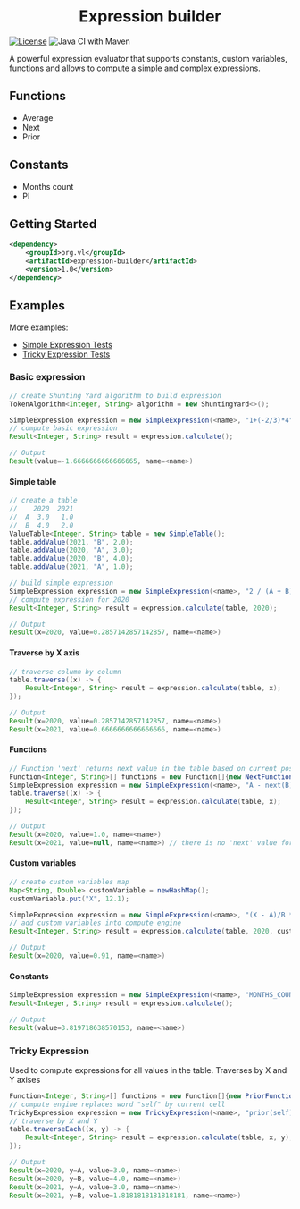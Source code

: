 <h1 align="center">Expression builder</h1>

[![License](https://img.shields.io/badge/License-Apache%202.0-blue.svg)](https://opensource.org/licenses/Apache-2.0)
![Java CI with Maven](https://github.com/vlisianskii/expression-builder/workflows/Java%20CI%20with%20Maven/badge.svg)

A powerful expression evaluator that supports constants, custom variables, functions and allows to compute a simple and complex expressions.

## Functions
- Average
- Next
- Prior

## Constants
- Months count
- PI

## Getting Started
```xml
<dependency>
    <groupId>org.vl</groupId>
    <artifactId>expression-builder</artifactId>
    <version>1.0</version>
</dependency>
```

## Examples

More examples:
- [Simple Expression Tests](https://github.com/vlisianskii/expression-builder/blob/master/src/test/java/vl/SimpleExpressionTest.java)
- [Tricky Expression Tests](https://github.com/vlisianskii/expression-builder/blob/master/src/test/java/vl/TrickyExpressionTest.java) 

### Basic expression

```java
// create Shunting Yard algorithm to build expression
TokenAlgorithm<Integer, String> algorithm = new ShuntingYard<>();

SimpleExpression expression = new SimpleExpression(<name>, "1+(-2/3)*4", algorithm);
// compute basic expression
Result<Integer, String> result = expression.calculate();

// Output
Result(value=-1.6666666666666665, name=<name>)                                        
```

#### Simple table

```java
// create a table
//    2020  2021
//  A  3.0   1.0
//  B  4.0   2.0
ValueTable<Integer, String> table = new SimpleTable();
table.addValue(2021, "B", 2.0);
table.addValue(2020, "A", 3.0);
table.addValue(2020, "B", 4.0);
table.addValue(2021, "A", 1.0);

// build simple expression
SimpleExpression expression = new SimpleExpression(<name>, "2 / (A + B)", algorithm);
// compute expression for 2020 
Result<Integer, String> result = expression.calculate(table, 2020);

// Output
Result(x=2020, value=0.2857142857142857, name=<name>)
```

#### Traverse by X axis 

```java
// traverse column by column
table.traverse((x) -> {
    Result<Integer, String> result = expression.calculate(table, x);
});

// Output
Result(x=2020, value=0.2857142857142857, name=<name>)
Result(x=2021, value=0.6666666666666666, name=<name>)
```

#### Functions

```java
// Function 'next' returns next value in the table based on current position
Function<Integer, String>[] functions = new Function[]{new NextFunction()};
SimpleExpression expression = new SimpleExpression(<name>, "A - next(B)", algorithm, functions);
table.traverse((x) -> {
    Result<Integer, String> result = expression.calculate(table, x);
});

// Output
Result(x=2020, value=1.0, name=<name>)
Result(x=2021, value=null, name=<name>) // there is no 'next' value for current 2021 by X axis
```

#### Custom variables

```java
// create custom variables map
Map<String, Double> customVariable = newHashMap();
customVariable.put("X", 12.1);

SimpleExpression expression = new SimpleExpression(<name>, "(X - A)/B * 0.4", algorithm);
// add custom variables into compute engine
Result<Integer, String> result = expression.calculate(table, 2020, customVariable);

// Output 
Result(x=2020, value=0.91, name=<name>)
```

#### Constants

```java
SimpleExpression expression = new SimpleExpression(<name>, "MONTHS_COUNT/PI", algorithm);
Result<Integer, String> result = expression.calculate();

// Output  
Result(value=3.819718638570153, name=<name>)
```

### Tricky Expression

Used to compute expressions for all values in the table. Traverses by X and Y axises

```java
Function<Integer, String>[] functions = new Function[]{new PriorFunction()};
// compute engine replaces word "self" by current cell
TrickyExpression expression = new TrickyExpression(<name>, "prior(self)/self", algorithm, functions);
// traverse by X and Y
table.traverseEach((x, y) -> {
    Result<Integer, String> result = expression.calculate(table, x, y);
});

// Output  
Result(x=2020, y=A, value=3.0, name=<name>)
Result(x=2020, y=B, value=4.0, name=<name>)
Result(x=2021, y=A, value=3.0, name=<name>)
Result(x=2021, y=B, value=1.8181818181818181, name=<name>)
```
